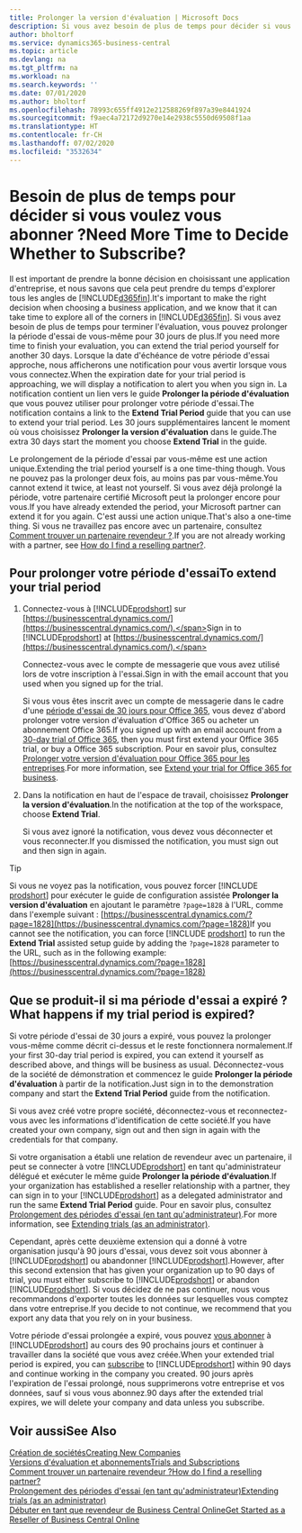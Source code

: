 ```yaml
---
title: Prolonger la version d'évaluation | Microsoft Docs
description: Si vous avez besoin de plus de temps pour décider si vous voulez vous abonner, vous pouvez prolonger votre version d'évaluation.
author: bholtorf
ms.service: dynamics365-business-central
ms.topic: article
ms.devlang: na
ms.tgt_pltfrm: na
ms.workload: na
ms.search.keywords: ''
ms.date: 07/01/2020
ms.author: bholtorf
ms.openlocfilehash: 78993c655ff4912e212588269f897a39e8441924
ms.sourcegitcommit: f9aec4a72172d9270e14e2938c5550d69508f1aa
ms.translationtype: HT
ms.contentlocale: fr-CH
ms.lasthandoff: 07/02/2020
ms.locfileid: "3532634"
---
```

# <a name="need-more-time-to-decide-whether-to-subscribe"></a><span data-ttu-id="c03b5-103">Besoin de plus de temps pour décider si vous voulez vous abonner ?</span><span class="sxs-lookup"><span data-stu-id="c03b5-103">Need More Time to Decide Whether to Subscribe?</span></span>

<span data-ttu-id="c03b5-104">Il est important de prendre la bonne décision en choisissant une application d'entreprise, et nous savons que cela peut prendre du temps d'explorer tous les angles de [!INCLUDE[d365fin](includes/d365fin_md.md)].</span><span class="sxs-lookup"><span data-stu-id="c03b5-104">It's important to make the right decision when choosing a business application, and we know that it can take time to explore all of the corners in [!INCLUDE[d365fin](includes/d365fin_md.md)].</span></span> <span data-ttu-id="c03b5-105">Si vous avez besoin de plus de temps pour terminer l'évaluation, vous pouvez prolonger la période d'essai de vous-même pour 30 jours de plus.</span><span class="sxs-lookup"><span data-stu-id="c03b5-105">If you need more time to finish your evaluation, you can extend the trial period yourself for another 30 days.</span></span> <span data-ttu-id="c03b5-106">Lorsque la date d'échéance de votre période d'essai approche, nous afficherons une notification pour vous avertir lorsque vous vous connectez.</span><span class="sxs-lookup"><span data-stu-id="c03b5-106">When the expiration date for your trial period is approaching, we will display a notification to alert you when you sign in.</span></span> <span data-ttu-id="c03b5-107">La notification contient un lien vers le guide **Prolonger la période d'évaluation** que vous pouvez utiliser pour prolonger votre période d'essai.</span><span class="sxs-lookup"><span data-stu-id="c03b5-107">The notification contains a link to the **Extend Trial Period** guide that you can use to extend your trial period.</span></span> <span data-ttu-id="c03b5-108">Les 30 jours supplémentaires lancent le moment où vous choisissez **Prolonger la version d'évaluation** dans le guide.</span><span class="sxs-lookup"><span data-stu-id="c03b5-108">The extra 30 days start the moment you choose **Extend Trial** in the guide.</span></span>

<span data-ttu-id="c03b5-109">Le prolongement de la période d'essai par vous-même est une action unique.</span><span class="sxs-lookup"><span data-stu-id="c03b5-109">Extending the trial period yourself is a one time-thing though.</span></span> <span data-ttu-id="c03b5-110">Vous ne pouvez pas la prolonger deux fois, au moins pas par vous-même.</span><span class="sxs-lookup"><span data-stu-id="c03b5-110">You cannot extend it twice, at least not yourself.</span></span> <span data-ttu-id="c03b5-111">Si vous avez déjà prolongé la période, votre partenaire certifié Microsoft peut la prolonger encore pour vous.</span><span class="sxs-lookup"><span data-stu-id="c03b5-111">If you have already extended the period, your Microsoft partner can extend it for you again.</span></span> <span data-ttu-id="c03b5-112">C'est aussi une action unique.</span><span class="sxs-lookup"><span data-stu-id="c03b5-112">That's also a one-time thing.</span></span> <span data-ttu-id="c03b5-113">Si vous ne travaillez pas encore avec un partenaire, consultez [Comment trouver un partenaire revendeur ?](across-faq.md#findpartner).</span><span class="sxs-lookup"><span data-stu-id="c03b5-113">If you are not already working with a partner, see [How do I find a reselling partner?](across-faq.md#findpartner).</span></span>  

## <a name="to-extend-your-trial-period"></a><span data-ttu-id="c03b5-114">Pour prolonger votre période d'essai</span><span class="sxs-lookup"><span data-stu-id="c03b5-114">To extend your trial period</span></span>

1. <span data-ttu-id="c03b5-115">Connectez-vous à [!INCLUDE[prodshort](includes/prodshort.md)] sur [https://businesscentral.dynamics.com/](https://businesscentral.dynamics.com/).</span><span class="sxs-lookup"><span data-stu-id="c03b5-115">Sign in to [!INCLUDE[prodshort](includes/prodshort.md)] at [https://businesscentral.dynamics.com/](https://businesscentral.dynamics.com/).</span></span>

    <span data-ttu-id="c03b5-116">Connectez-vous avec le compte de messagerie que vous avez utilisé lors de votre inscription à l'essai.</span><span class="sxs-lookup"><span data-stu-id="c03b5-116">Sign in with the email account that you used when you signed up for the trial.</span></span>  

    <span data-ttu-id="c03b5-117">Si vous vous êtes inscrit avec un compte de messagerie dans le cadre d'une [période d'essai de 30 jours pour Office 365](/microsoft-365/commerce/sign-up-for-office-365-trial), vous devez d'abord prolonger votre version d'évaluation d'Office 365 ou acheter un abonnement Office 365.</span><span class="sxs-lookup"><span data-stu-id="c03b5-117">If you signed up with an email account from a [30-day trial of Office 365](/microsoft-365/commerce/sign-up-for-office-365-trial), then you must first extend your Office 365 trial, or buy a Office 365 subscription.</span></span> <span data-ttu-id="c03b5-118">Pour en savoir plus, consultez [Prolonger votre version d'évaluation pour Office 365 pour les entreprises](/microsoft-365/commerce/extend-your-trial).</span><span class="sxs-lookup"><span data-stu-id="c03b5-118">For more information, see [Extend your trial for Office 365 for business](/microsoft-365/commerce/extend-your-trial).</span></span>
2. <span data-ttu-id="c03b5-119">Dans la notification en haut de l'espace de travail, choisissez **Prolonger la version d'évaluation**.</span><span class="sxs-lookup"><span data-stu-id="c03b5-119">In the notification at the top of the workspace, choose **Extend Trial**.</span></span>

    <span data-ttu-id="c03b5-120">Si vous avez ignoré la notification, vous devez vous déconnecter et vous reconnecter.</span><span class="sxs-lookup"><span data-stu-id="c03b5-120">If you dismissed the notification, you must sign out and then sign in again.</span></span>

> [!TIP]
> <span data-ttu-id="c03b5-121">Si vous ne voyez pas la notification, vous pouvez forcer [!INCLUDE [prodshort](includes/prodshort.md)] pour exécuter le guide de configuration assistée **Prolonger la version d'évaluation** en ajoutant le paramètre ```?page=1828``` à l'URL, comme dans l'exemple suivant : [https://businesscentral.dynamics.com/?page=1828](https://businesscentral.dynamics.com/?page=1828)</span><span class="sxs-lookup"><span data-stu-id="c03b5-121">If you cannot see the notification, you can force [!INCLUDE [prodshort](includes/prodshort.md)] to run the **Extend Trial** assisted setup guide by adding the ```?page=1828``` parameter to the URL, such as in the following example: [https://businesscentral.dynamics.com/?page=1828](https://businesscentral.dynamics.com/?page=1828)</span></span>

## <a name="what-happens-if-my-trial-period-is-expired"></a><span data-ttu-id="c03b5-122">Que se produit-il si ma période d'essai a expiré ?</span><span class="sxs-lookup"><span data-stu-id="c03b5-122">What happens if my trial period is expired?</span></span>

<span data-ttu-id="c03b5-123">Si votre période d'essai de 30 jours a expiré, vous pouvez la prolonger vous-même comme décrit ci-dessus et le reste fonctionnera normalement.</span><span class="sxs-lookup"><span data-stu-id="c03b5-123">If your first 30-day trial period is expired, you can extend it yourself as described above, and things will be business as usual.</span></span> <span data-ttu-id="c03b5-124">Déconnectez-vous de la société de démonstration et commencez le guide **Prolonger la période d'évaluation** à partir de la notification.</span><span class="sxs-lookup"><span data-stu-id="c03b5-124">Just sign in to the demonstration company and start the **Extend Trial Period** guide from the notification.</span></span>  

<span data-ttu-id="c03b5-125">Si vous avez créé votre propre société, déconnectez-vous et reconnectez-vous avec les informations d'identification de cette société.</span><span class="sxs-lookup"><span data-stu-id="c03b5-125">If you have created your own company, sign out and then sign in again with the credentials for that company.</span></span>  

<span data-ttu-id="c03b5-126">Si votre organisation a établi une relation de revendeur avec un partenaire, il peut se connecter à votre [!INCLUDE[prodshort](includes/prodshort.md)] en tant qu'administrateur délégué et exécuter le même guide **Prolonger la période d'évaluation**.</span><span class="sxs-lookup"><span data-stu-id="c03b5-126">If your organization has established a reseller relationship with a partner, they can sign in to your [!INCLUDE[prodshort](includes/prodshort.md)] as a delegated administrator and run the same **Extend Trial Period** guide.</span></span> <span data-ttu-id="c03b5-127">Pour en savoir plus, consultez [Prolongement des périodes d'essai (en tant qu'administrateur)](/dynamics365/business-central/dev-itpro/administration/tenant-administration#extending-trials).</span><span class="sxs-lookup"><span data-stu-id="c03b5-127">For more information, see [Extending trials (as an administrator)](/dynamics365/business-central/dev-itpro/administration/tenant-administration#extending-trials).</span></span>  

<span data-ttu-id="c03b5-128">Cependant, après cette deuxième extension qui a donné à votre organisation jusqu'à 90 jours d'essai, vous devez soit vous abonner à [!INCLUDE[prodshort](includes/prodshort.md)] ou abandonner [!INCLUDE[prodshort](includes/prodshort.md)].</span><span class="sxs-lookup"><span data-stu-id="c03b5-128">However, after this second extension that has given your organization up to 90 days of trial, you must either subscribe to [!INCLUDE[prodshort](includes/prodshort.md)] or abandon [!INCLUDE[prodshort](includes/prodshort.md)].</span></span> <span data-ttu-id="c03b5-129">Si vous décidez de ne pas continuer, nous vous recommandons d'exporter toutes les données sur lesquelles vous comptez dans votre entreprise.</span><span class="sxs-lookup"><span data-stu-id="c03b5-129">If you decide to not continue, we recommend that you export any data that you rely on in your business.</span></span>

<span data-ttu-id="c03b5-130">Votre période d'essai prolongée a expiré, vous pouvez [vous abonner](https://go.microsoft.com/fwlink/?linkid=828659) à [!INCLUDE[prodshort](includes/prodshort.md)] au cours des 90 prochains jours et continuer à travailler dans la société que vous avez créée.</span><span class="sxs-lookup"><span data-stu-id="c03b5-130">When your extended trial period is expired, you can [subscribe](https://go.microsoft.com/fwlink/?linkid=828659) to [!INCLUDE[prodshort](includes/prodshort.md)] within 90 days and continue working in the company you created.</span></span> <span data-ttu-id="c03b5-131">90 jours après l'expiration de l'essai prolongé, nous supprimerons votre entreprise et vos données, sauf si vous vous abonnez.</span><span class="sxs-lookup"><span data-stu-id="c03b5-131">90 days after the extended trial expires, we will delete your company and data unless you subscribe.</span></span>  

## <a name="see-also"></a><span data-ttu-id="c03b5-132">Voir aussi</span><span class="sxs-lookup"><span data-stu-id="c03b5-132">See Also</span></span>

[<span data-ttu-id="c03b5-133">Création de sociétés</span><span class="sxs-lookup"><span data-stu-id="c03b5-133">Creating New Companies</span></span>](about-new-company.md)  
[<span data-ttu-id="c03b5-134">Versions d'évaluation et abonnements</span><span class="sxs-lookup"><span data-stu-id="c03b5-134">Trials and Subscriptions</span></span>](across-preview.md)  
[<span data-ttu-id="c03b5-135">Comment trouver un partenaire revendeur ?</span><span class="sxs-lookup"><span data-stu-id="c03b5-135">How do I find a reselling partner?</span></span>](across-faq.md#findpartner)  
[<span data-ttu-id="c03b5-136">Prolongement des périodes d'essai (en tant qu'administrateur)</span><span class="sxs-lookup"><span data-stu-id="c03b5-136">Extending trials (as an administrator)</span></span>](/dynamics365/business-central/dev-itpro/administration/tenant-administration#extending-trials)  
[<span data-ttu-id="c03b5-137">Débuter en tant que revendeur de Business Central Online</span><span class="sxs-lookup"><span data-stu-id="c03b5-137">Get Started as a Reseller of Business Central Online</span></span>](/dynamics365/business-central/dev-itpro/administration/get-started-online)  
